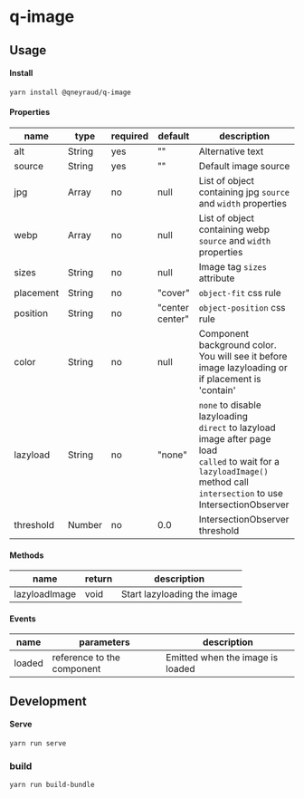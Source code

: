 # q-image

## Usage

#### Install

```
yarn install @qneyraud/q-image
```

#### Properties

| name      | type   | required | default         | description                                                                                                                                                                             |
| --------- | ------ | -------- | --------------- | --------------------------------------------------------------------------------------------------------------------------------------------------------------------------------------- |
| alt       | String | yes      | ""              | Alternative text                                                                                                                                                                        |
| source       | String | yes      | ""              | Default image source                                                                                                                                                                    |
| jpg       | Array  | no       | null            | List of object containing jpg `source` and `width` properties                                                                                                                           |
| webp      | Array  | no       | null            | List of object containing webp `source` and `width` properties                                                                                                                          |
| sizes     | String | no       | null            | Image tag `sizes` attribute                                                                                                                                                             |
| placement | String | no       | "cover"         | `object-fit` css rule                                                                                                                                                                   |
| position  | String | no       | "center center" | `object-position` css rule                                                                                                                                                              |
| color     | String | no       | null            | Component background color. You will see it before image lazyloading or if placement is 'contain'                                                                                       |
| lazyload  | String | no       | "none"          | `none` to disable lazyloading <br> `direct` to lazyload image after page load <br> `called` to wait for a `lazyloadImage()` method call <br> `intersection` to use IntersectionObserver |
| threshold | Number | no       | 0.0             | IntersectionObserver threshold                                                                                                                                                          |

#### Methods

| name          | return | description                 |
| ------------- | ------ | --------------------------- |
| lazyloadImage | void   | Start lazyloading the image |

#### Events

| name   | parameters                 | description                      |
| ------ | -------------------------- | -------------------------------- |
| loaded | reference to the component | Emitted when the image is loaded |


## Development

#### Serve

```
yarn run serve
```

### build

```
yarn run build-bundle
```
